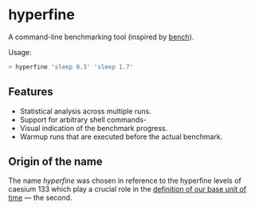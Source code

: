 # hyperfine

A command-line benchmarking tool (inspired by [bench](https://github.com/Gabriel439/bench)).

Usage:
``` bash
> hyperfine 'sleep 0.3' 'sleep 1.7'
```

## Features

* Statistical analysis across multiple runs.
* Support for arbitrary shell commands-
* Visual indication of the benchmark progress.
* Warmup runs that are executed before the actual benchmark.

## Origin of the name

The name *hyperfine* was chosen in reference to the hyperfine levels of caesium 133 which play a crucial role in the
[definition of our base unit of time](https://en.wikipedia.org/wiki/Second#Based_on_caesium_microwave_atomic_clock)
— the second.

